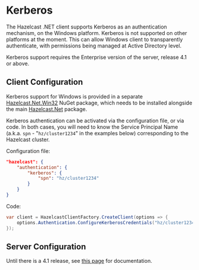 # Kerberos

The Hazelcast .NET client supports Kerberos as an authentication mechanism, on the Windows platform. Kerberos is not supported on other platforms at the moment. This can allow Windows client to transparently authenticate, with permissions being managed at Active Directory level.

Kerberos support requires the Enterprise version of the server, release 4.1 or above.

## Client Configuration

Kerberos support for Windows is provided in a separate [Hazelcast.Net.Win32](https://www.nuget.org/packages/Hazelcast.Net.Win32/) NuGet package, which needs to be installed alongside the main [Hazelcast.Net](https://www.nuget.org/packages/Hazelcast.Net/) package.

Kerberos authentication can be activated via the configuration file, or via code. In both cases, you will need to know the Service Principal Name (a.k.a. `spn` - "`hz/cluster1234`" in the examples below) corresponding to the Hazelcast cluster.

Configuration file:

```json
"hazelcast": {
    "authentication": {
        "kerberos": {
            "spn": "hz/cluster1234"
        }
    }
}
```

Code:

```csharp
var client = HazelcastClientFactory.CreateClient(options => {
    options.Authentication.ConfigureKerberosCredentials("hz/cluster1234");
});
```

## Server Configuration

Until there is a 4.1 release, see [this page](https://docs.hazelcast.org/docs/latest-dev/manual/html-single/index.html#kerberos-authentication-type) for documentation.
